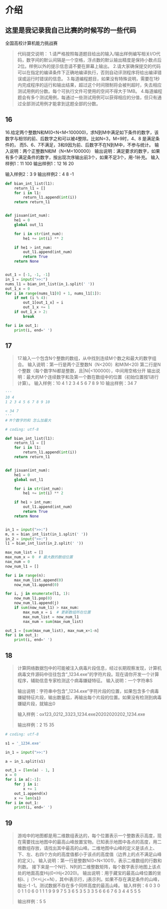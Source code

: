 # 介绍

## 这里是我记录我自己比赛的时候写的一些代码

全国高校计算机能力挑战赛

> 代码提交说明：
> 1.请严格按照每道题目给出的输入/输出样例编写相关I/O代码，数字间的默认间隔是一个空格，浮点数的默认输出精度是保持小数点后2位。样例以外的提示信息请不要在屏幕上输出。
> 2.请大家确保提交的代码可以在指定的编译条件下正确地编译执行，否则自动评测程序将给出编译错误或运行时错误的信息。
> 3.每道编程题目，如果没有特殊说明，需要在1秒内完成程序的运行和输出结果，超过这个时间限制将会被判超时，失去相应测试用例的分数。每个可执行文件可使用的空间不得大于1MB。
> 4.每道编程题会有多个测试用例，每通过一些测试用例可以获得相应的分值，但只有通过全部测试用例才能拿到这题全部的分数。







## 16

16.给定两个整数N和M(0<N<M<100000)，求N到M中满足如下条件的数字，该数字与相邻的前、后数字之和可以被4整除。比如N=3，M=9时，4、8 是满足条件的， 而5、6、7不满足，3和9因为前、后数字不在N到M中，不参与统计。
输入说明：两个正整数N和M（N<M<100000）
输出说明：满足要求的数字，如果有多个满足条件的数字，按出现次序输出前3个，如果不足3个，用-1补充。
输入样例1：11 100
输出样例1：12 16 20

输入样例2：3 9
输出样例2：4 8 -1

```python
def bian_int_list(l1):
    return_l1 = []
    for i in l1:
        return_l1.append(int(i))
    return return_l1


def jisuan(int_num):
    he1 = 0
    global out_l1

    for i in str(int_num):
        he1 += int(i) ** 2

    if he1 > int_num:
        out_l1.append(int_num)
        return True
    return None


out_1 = [-1, -1, -1]
in_1 = input(">>:")
nums_l1 = bian_int_list(in_1.split(' '))
out_1_x = 0
for i in range(nums_l1[0] + 1, nums_l1[1]):
    if not (i % 4):
        out_1[out_1_x] = i
        out_1_x += 1
    if out_1_x > 2:
        break

for i in out_1:
    print(i, end=' ')
```





## 17

> 17.输入一个包含N个整数的数组，从中找到连续M个数之和最大的数字组合。
> 输入说明：第一行是两个正整数N（N<200）和M(M<20)
> 第二行是N个整数（每个数字Ni都是整数，且|Ni|<100000），中间用空格分开
> 输出说明：最大的M个连续数字和及第一个数在数组中的位置（初始位置按1进行计算）。
> 输入样例：10 4
> 1 2 3 4 5 6 7 8 9 10
> 输出样例：34 7

```python
'''
10 4
1 2 3 4 5 6 7 8 9 10

< 34 7
'''
# M个数字的和 怎么加最大
```

```python
# coding: utf-8

def bian_int_list(l1):
    return_l1 = []
    for i in l1:
        return_l1.append(int(i))
    return return_l1


def jisuan(int_num):
    he1 = 0
    global out_l1

    for i in str(int_num):
        he1 += int(i) ** 2

    if he1 > int_num:
        out_l1.append(int_num)
        return True
    return None


in_1 = input(">>:")
m, n = bian_int_list(in_1.split(' '))
in_2 = input(">>:")
l1 = bian_int_list(in_2.split(' '))

max_num_list = []
max_num_x = 0  # 最大数的数组位置
nax_num = 0
now_num_l1 = []

for i in range(n):
    max_num_list.append(0)
    now_num_l1.append(0)

for i, j in enumerate(l1, 1):
    now_num_l1.pop(0)
    now_num_l1.append(j)
    if sum(now_num_l1) > nax_num:
        max_num_x = i  # 更新数组所在位置
        max_num_list = now_num_l1
        nax_num = sum(max_num_list)

out_1 = [sum(max_num_list), max_num_x+1-n]
for i in out_1:
    print(i, end=' ')

```



## 18

> 计算网络数据包中的可能被注入病毒片段信息，经过长期观察发现，计算机病毒文件源码中往往包含“_1234.exe”的字符片段。现在请你开发一个计算程序，辅助信息专家检测这个病毒嫌疑特征。
> 输入说明：一个字符串S
>
> 输出说明：字符串中包含”_1234.exe”字符片段的位置，如果包含多个病毒嫌疑特征片段，输出数量后，再输出每个片段的位置。如果没有检测到病毒嫌疑片段，就输出0
>
> 输入样例：ox123_0212_3323_1234.exe20202020202_1234.exe
>
> 输出样例：2 15 35

```python
# coding: utf-8

s1 = '_1234.exe'

in_1 = input(">>:")

a = in_1.split(s1)

out_1 = [len(a) - 1, ]
x = 0
for i in a[:-1]:
    for j in i:
        x += 1
    out_1.append(x)
    x += len(s1)
for i in out_1:
    print(i, end=' ')
```



## 19

> 游戏中的地图都是用二维数组表达的，每个位置表示一个整数表示高度，现在需要找出地图中的最高山峰放置宝物。已知表示地图中各点的高度，用二维数组存放，请找出其中最高的山峰。二维地图中山峰的定义是该点上、下、左、右四个方向的高度值都小于该点的高度值（边界上的点不满足山峰的定义）。
> 输入说明：第一行是整数N(0<N<1001)，表示二维数组的行数和列数。
> 接下来是一个N行、N列的二维整数矩阵，每个数字表示地图上该点处的地面高度Hij(0<Hij<2020)。
> 输出说明：用于藏宝的最高山峰位置的坐标i、j（1<=i,j<=N），其中i表示行，j表示列。如果不存在满足条件的山峰，输出-1 -1。测试数据不存在多个同样高度的最高山峰。
> 输入样例：6
> 0 3 0 0 1 1
> 0 6 0 1 1 1
> 9 9 9 7 5 3
> 6 5 3 5 3 3
> 5 6 6 6 7 6
> 3 4 4 5 5 5
>
> 输出样例：5 5
